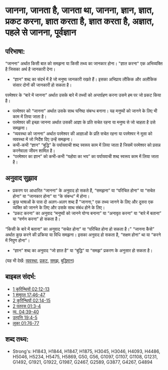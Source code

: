 # जानना, जानता है, जानता था, जानना, ज्ञान, ज्ञात, प्रकट करना, ज्ञात करता है, ज्ञात करता है, अज्ञात, पहले से जानना, पूर्वज्ञान #

## परिभाषा: ##

“जानना” अर्थात किसी बात को समझना या किसी तथ्य का जानकार होना। "ज्ञात करना" एक अभिव्यक्ति है जिसका अर्थ है जानकारी देना।

* “ज्ञान” शब्द का संदर्भ में है जो मनुष्य जानकारी रखते हैं। इसका अभिप्राय लौकिक और अलौकिक संसार दोनों की जानकारी हो सकता है।

परमेश्वर के “बारे में जानना” अर्थात उसके बारे में तथ्यों को अन्तर्ग्रहण करना उसने हम पर जो प्रकट किया है। 

* परमेश्वर को “जानना” अर्थात उसके साथ घनिष्ठ संबन्ध बनाना। यह मनुष्यों को जानने के लिए भी काम में लिया जाता है।
* परमेश्वर की इच्छा जानना अर्थात उसकी आज्ञा के प्रति सचेत रहना या मनुष्य से जो चाहता है उसे समझना।
* “व्यवस्था को जानना” अर्थात परमेश्वर की आज्ञाओं के प्रति सचेत रहना या परमेश्वर ने मूसा को व्यवस्था में जो निर्देश दिए उन्हें समझना।
* कभी-कभी “ज्ञान” “बुद्धि” के पर्यायवाची शब्द स्वरूप काम में लिया जाता है जिसमें परमेश्वर को प्रसन्न करनेवाला जीवन शामिल है।
* “परमेश्वर का ज्ञान” को कभी-कभी “यहोवा का भय” का पर्यायवाची शब्द स्वरूप काम में लिया जाता है।

## अनुवाद सुझाव ##

* प्रकरण पर आधारित “जानना” के अनुवाद हो सकते हैं, “समझना” या “परिचित होना” या “सचेत होना” या “जानकार होना” या “के संबन्ध” में होना।
* कुछ भाषाओं के पास दो अलग-अलग शब्द हैं "जानना," एक तथ्य जानने के लिए और दूसरा एक व्यक्ति को जानने के लिए और उसके साथ संबंध होने के लिए।
* “प्रकट करना” का अनुवाद “मनुष्यों को जानने योग्य बनाना” या “अनावृत करना” या “बारे में बताना” या “वर्णन करना” हो सकता है।

“किसी के बारे में बताना” का अनुवाद “सचेत होना” या “परिचित होना हो सकता है।” 
“जानना कैसे” अर्थात कुछ करने की प्रक्रिया या विधि समझना। इसका अनुवाद हो सकता है, “सक्षम होना” था या “करने में निपुण होना”।

* “ज्ञान” शब्द का अनुवाद “जो ज्ञात है” या “बुद्धि” या “समझ” प्रकरण के अनुसार हो सकता है।

(यह भी देखें: [व्यवस्था](../kt/lawofmoses.md), [प्रकट](../kt/reveal.md), [समझ](../other/understand.md), [बुद्धिमान](../kt/wise.md))

## बाइबल संदर्भ: ##

* [1 कुरिन्थियों 02:12-13](rc://hi/tn/help/1co/02/12)
* [1 शमूएल 17:46-47](rc://hi/tn/help/1sa/17/46)
* [2 कुरिन्थियों 02:14-15](rc://hi/tn/help/2co/02/14)
* [2 पतरस 01:3-4](rc://hi/tn/help/2pe/01/03)
* [व्य. 04:39-40](rc://hi/tn/help/deu/04/39)
* [उत्पत्ति 19:4-5](rc://hi/tn/help/gen/19/04)
* [लूका 01:76-77](rc://hi/tn/help/luk/01/76)

## शब्द तथ्य: ##

* Strong's: H1843, H1844, H1847, H1875, H3045, H3046, H4093, H4486, H5046, H5234, H5475, H5869, G50, G56, G1097, G1107, G1108, G1231, G1492, G1921, G1922, G1987, G2467, G2589, G3877, G4267, G4894
